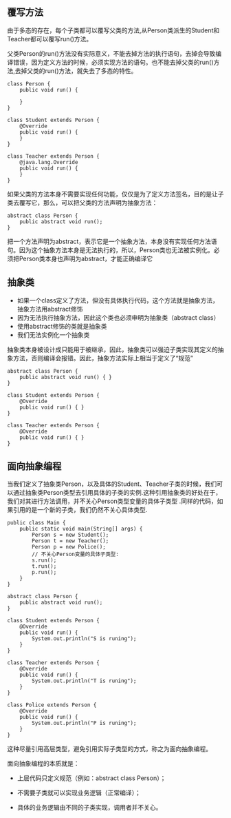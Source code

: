 ## 覆写方法

由于多态的存在，每个子类都可以覆写父类的方法,从Person类派生的Student和Teacher都可以覆写run()方法。

父类Person的run()方法没有实际意义，不能去掉方法的执行语句，去掉会导致编译错误，因为定义方法的时候，必须实现方法的语句。也不能去掉父类的run()方法,去掉父类的run()方法，就失去了多态的特性。

```
class Person {
    public void run() {

    }
}

class Student extends Person {
    @Override
    public void run() {
    }
}

class Teacher extends Person {
    @java.lang.Override
    public void run() {
    }
}
```

如果父类的方法本身不需要实现任何功能，仅仅是为了定义方法签名，目的是让子类去覆写它，那么，可以把父类的方法声明为抽象方法：

```
abstract class Person {
    public abstract void run();
}
```

把一个方法声明为abstract，表示它是一个抽象方法，本身没有实现任何方法语句。因为这个抽象方法本身是无法执行的，所以，Person类也无法被实例化。必须把Person类本身也声明为abstract，才能正确编译它

## 抽象类

- 如果一个class定义了方法，但没有具体执行代码，这个方法就是抽象方法，抽象方法用abstract修饰
- 因为无法执行抽象方法，因此这个类也必须申明为抽象类（abstract class）
- 使用abstract修饰的类就是抽象类
- 我们无法实例化一个抽象类

抽象类本身被设计成只能用于被继承，因此，抽象类可以强迫子类实现其定义的抽象方法，否则编译会报错。因此，抽象方法实际上相当于定义了“规范”

```
abstract class Person {
    public abstract void run() { }
}

class Student extends Person {
    @Override
    public void run() { }
}

class Teacher extends Person {
    @Override
    public void run() { }
}
```

## 面向抽象编程

当我们定义了抽象类Person，以及具体的Student、Teacher子类的时候，我们可以通过抽象类Person类型去引用具体的子类的实例.这种引用抽象类的好处在于，我们对其进行方法调用，并不关心Person类型变量的具体子类型
.同样的代码，如果引用的是一个新的子类，我们仍然不关心具体类型.

```
public class Main {
    public static void main(String[] args) {
        Person s = new Student();
        Person t = new Teacher();
        Person p = new Police();
        // 不关心Person变量的具体子类型:
        s.run();
        t.run();
        p.run();
    }
}

abstract class Person {
    public abstract void run();
}

class Student extends Person {
    @Override
    public void run() {
        System.out.println("S is runing");
    }
}

class Teacher extends Person {
    @Override
    public void run() {
        System.out.println("T is runing");
    }
}

class Police extends Person {
    @Override
    public void run() {
        System.out.println("P is runing");
    }
}
```

这种尽量引用高层类型，避免引用实际子类型的方式，称之为面向抽象编程。

面向抽象编程的本质就是：

- 上层代码只定义规范（例如：abstract class Person）；

- 不需要子类就可以实现业务逻辑（正常编译）；

- 具体的业务逻辑由不同的子类实现，调用者并不关心。